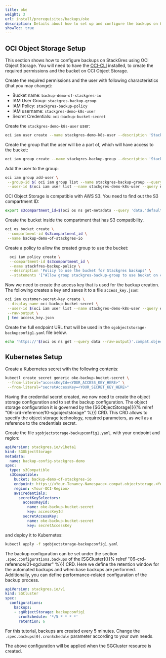 ```yaml
---
title: oke
weight: 3
url: install/prerequisites/backups/oke
description: Details about how to set up and configure the backups on OCI Object Storage.
showToc: true
---
```


## OCI Object Storage Setup

This section shows how to configure backups on StackGres using OCI Object Storage.
You will need to have the [OCI-CLI](https://docs.oracle.com/en-us/iaas/Content/API/Concepts/cliconcepts.htm) installed, to create the required permissions and the bucket on OCI Object Storage.

Create the required permissions and the user with following characteristics (that you may change):

* Bucket name: `backup-demo-of-stackgres-io`
* IAM User Group: `stackgres-backup-group`
* IAM Policy: `stackgres-backup-policy`
* IAM username: `stackgres-demo-k8s-user`
* Secret Credentials: `oci-backup-bucket-secret`

Create the `stackgres-demo-k8s-user` user:

```bash
oci iam user create --name stackgres-demo-k8s-user --description 'Stackgres backup user'
```

Create the group that the user will be a part of, which will have access to the bucket:

```bash
oci iam group create --name stackgres-backup-group --description 'Stackgres backup group'
```

Add the user to the group:

```bash
oci iam group add-user \
 --group-id $( oci iam group list --name stackgres-backup-group --query data[0].id --raw-output) \
 --user-id $(oci iam user list --name stackgres-demo-k8s-user --query data[0].id --raw-output)
```

OCI Object Storage is compatible with AWS S3.
You need to find out the S3 compartment ID:

```bash
export s3compartment_id=$(oci os ns get-metadata --query 'data."default-s3-compartment-id"' --raw-output)
```

Create the bucket inside the compartment that has S3 compatibility.

```bash
oci os bucket create \
 --compartment-id $s3compartment_id \
 --name backup-demo-of-stackgres-io
```

Create a policy to allow the created group to use the bucket:

```bash
  oci iam policy create \
  --compartment-id $s3compartment_id \
  --name stackfres-backup-policy \
  --description 'Policy to use the bucket for Stackgres backups' \
  --statements '["Allow group stackgres-backup-group to use bucket on compartment id '$s3compartment_id' where target.bucket.name = '/''backup-demo-of-stackgres-io'/''"]'
```

Now we need to create the access key that is used for the backup creation.
The following creates a key and saves it to a file `access_key.json`:

```bash
oci iam customer-secret-key create \
 --display-name oci-backup-bucket-secret \
 --user-id $(oci iam user list --name stackgres-demo-k8s-user --query data[0].id --raw-output) \
 --raw-output \
 | tee access_key.json
```

Create the full endpoint URL that will be used in the `sgobjectstorage-backupconfig1.yaml` file below.

```bash
echo 'https://'$(oci os ns get --query data --raw-output)'.compat.objectstorage.'$(oci iam region-subscription list | jq -r '.data[0]."region-name"')'.oraclecloud.com'
```

## Kubernetes Setup

Create a Kubernetes secret with the following contents:

```bash
kubectl create secret generic oke-backup-bucket-secret \
 --from-literal="accessKeyId=<YOUR_ACCESS_KEY_HERE>" \
 --from-literal="secretAccessKey=<YOUR_SECRET_KEY_HERE>"
```

Having the credential secret created, we now need to create the object storage configuration and to set the backup configuration.
The object storage configuration it is governed by the [SGObjectStorage]({{% relref "06-crd-reference/10-sgobjectstorage" %}}) CRD.
This CRD allows to specify the object storage technology, required parameters, as well as a reference to the credentials secret.

Create the file `sgobjectstorage-backupconfig1.yaml`, with your endpoint and region:

```yaml
apiVersion: stackgres.io/v1beta1
kind: SGObjectStorage
metadata:
  name: backup-config-stackgres-demo
spec:
  type: s3Compatible
  s3Compatible:
    bucket: backup-demo-of-stackgres-io
    endpoint: https://<Your-Tenancy-Namespace>.compat.objectstorage.<Your-OCI-Region>.oraclecloud.com
    region: <Your-OCI-Region>
    awsCredentials:
      secretKeySelectors:
        accessKeyId:
          name: oke-backup-bucket-secret
          key: accessKeyId
        secretAccessKey:
          name: oke-backup-bucket-secret
          key: secretAccessKey
```

and deploy it to Kubernetes:

```bash
kubectl apply -f sgobjectstorage-backupconfig1.yaml
```

The backup configuration can be set under the section `.spec.configurations.backups` of the [SGCluster]({{% relref "06-crd-reference/01-sgcluster" %}}) CRD.
Here we define the retention window for the automated backups and when base backups are performed.
Additionally, you can define performance-related configuration of the backup process.

```yaml
apiVersion: stackgres.io/v1
kind: SGCluster
spec:
  configurations:
    backups:
    - sgObjectStorage: backupconfig1
      cronSchedule: '*/5 * * * *'
      retention: 6
```

For this tutorial, backups are created every 5 minutes.
Change the `.spec.backups[0].cronSchedule` parameter according to your own needs.

The above configuration will be applied when the SGCluster resource is created.
